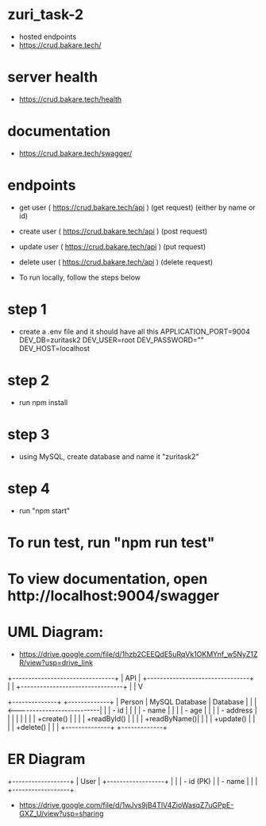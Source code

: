 # zuri_task-2
- hosted endpoints
- https://crud.bakare.tech/

# server health
- https://crud.bakare.tech/health
# documentation
- https://crud.bakare.tech/swagger/

# endpoints
- get user ( https://crud.bakare.tech/api ) (get request) (either by name or id)
- create user ( https://crud.bakare.tech/api ) (post request)
- update user ( https://crud.bakare.tech/api ) (put request)
- delete user ( https://crud.bakare.tech/api ) (delete request)

- To run locally, follow the steps below
# step 1
- create a .env file and it should have all this
    APPLICATION_PORT=9004
    DEV_DB=zuritask2
    DEV_USER=root
    DEV_PASSWORD=""
    DEV_HOST=localhost

# step 2
- run npm install

# step 3
- using MySQL, create database and name it "zuritask2"
# step 4
- run "npm start"

# To run test, run "npm run test"

# To view documentation, open http://localhost:9004/swagger

# UML Diagram: 
- https://drive.google.com/file/d/1hzb2CEEQdE5uRqVk1OKMYnf_w5NyZ1ZR/view?usp=drive_link

+--------------------------------+
|   API                          |
+--------------------------------+
|                                |
+--------------------------------+
        |
        |
        V

+--------------+                           +-------------+
|    Person    |   MySQL Database           |  Database   |
|              |<--------------------------|             |
| - id         |                           |             |
| - name       |                           |             |
| - age        |                           |             |
| - address    |                           |             |
|              |                           |             |
| +create()   |                           |             |
| +readById() |                           |             |
| +readByName()|                           |             |
| +update()   |                           |             |
| +delete()   |                           |             |
+--------------+                           +-------------+


# ER Diagram

+------------------+
|      User        |
+------------------+
|                  |
| - id (PK)        |
| - name           |
|                  |
+------------------+

- https://drive.google.com/file/d/1wJvs9jB4TlV4ZioWasqZ7uGPpE-GXZ_U/view?usp=sharing
